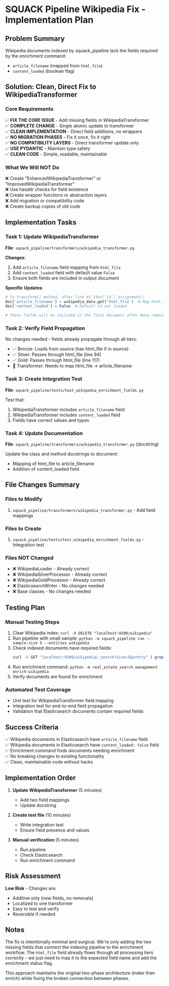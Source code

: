 # SQUACK Pipeline Wikipedia Fix - Implementation Plan

## Problem Summary
Wikipedia documents indexed by squack_pipeline lack the fields required by the enrichment command:
- `article_filename` (mapped from `html_file`)
- `content_loaded` (boolean flag)

## Solution: Clean, Direct Fix to WikipediaTransformer

### Core Requirements
✅ **FIX THE CORE ISSUE** - Add missing fields in WikipediaTransformer  
✅ **COMPLETE CHANGE** - Single atomic update to transformer  
✅ **CLEAN IMPLEMENTATION** - Direct field additions, no wrappers  
✅ **NO MIGRATION PHASES** - Fix it once, fix it right  
✅ **NO COMPATIBILITY LAYERS** - Direct transformer update only  
✅ **USE PYDANTIC** - Maintain type safety  
✅ **CLEAN CODE** - Simple, readable, maintainable  

### What We Will NOT Do
❌ Create "EnhancedWikipediaTransformer" or "ImprovedWikipediaTransformer"  
❌ Use hasattr checks for field existence  
❌ Create wrapper functions or abstraction layers  
❌ Add migration or compatibility code  
❌ Create backup copies of old code  

## Implementation Tasks

### Task 1: Update WikipediaTransformer
**File**: `squack_pipeline/transformers/wikipedia_transformer.py`

**Changes**:
1. Add `article_filename` field mapping from `html_file`
2. Add `content_loaded` field with default value `False`
3. Ensure both fields are included in output document

**Specific Updates**:
```python
# In transform() method, after line 63 (doc['id'] assignment):
doc['article_filename'] = wikipedia_data.get('html_file')  # Map html_file to article_filename
doc['content_loaded'] = False  # Default to not loaded

# These fields will be included in the final document after None removal
```

### Task 2: Verify Field Propagation
No changes needed - fields already propagate through all tiers:
- ✅ Bronze: Loads from source (has html_file if in source)
- ✅ Silver: Passes through html_file (line 94)
- ✅ Gold: Passes through html_file (line 117)
- 🔧 Transformer: Needs to map html_file → article_filename

### Task 3: Create Integration Test
**File**: `squack_pipeline/tests/test_wikipedia_enrichment_fields.py`

Test that:
1. WikipediaTransformer includes `article_filename` field
2. WikipediaTransformer includes `content_loaded` field
3. Fields have correct values and types

### Task 4: Update Documentation
**File**: `squack_pipeline/transformers/wikipedia_transformer.py` (docstring)

Update the class and method docstrings to document:
- Mapping of html_file to article_filename
- Addition of content_loaded field

## File Changes Summary

### Files to Modify
1. `squack_pipeline/transformers/wikipedia_transformer.py` - Add field mappings

### Files to Create
1. `squack_pipeline/tests/test_wikipedia_enrichment_fields.py` - Integration test

### Files NOT Changed
- ❌ WikipediaLoader - Already correct
- ❌ WikipediaSilverProcessor - Already correct  
- ❌ WikipediaGoldProcessor - Already correct
- ❌ ElasticsearchWriter - No changes needed
- ❌ Base classes - No changes needed

## Testing Plan

### Manual Testing Steps
1. Clear Wikipedia index: `curl -X DELETE "localhost:9200/wikipedia"`
2. Run pipeline with small sample: `python -m squack_pipeline run --sample-size 5 --entities wikipedia`
3. Check indexed documents have required fields:
   ```bash
   curl -X GET "localhost:9200/wikipedia/_search?size=1&pretty" | grep -E "(article_filename|content_loaded)"
   ```
4. Run enrichment command: `python -m real_estate_search.management enrich-wikipedia`
5. Verify documents are found for enrichment

### Automated Test Coverage
- Unit test for WikipediaTransformer field mapping
- Integration test for end-to-end field propagation
- Validation that Elasticsearch documents contain required fields

## Success Criteria

✅ Wikipedia documents in Elasticsearch have `article_filename` field  
✅ Wikipedia documents in Elasticsearch have `content_loaded: false` field  
✅ Enrichment command finds documents needing enrichment  
✅ No breaking changes to existing functionality  
✅ Clean, maintainable code without hacks  

## Implementation Order

1. **Update WikipediaTransformer** (5 minutes)
   - Add two field mappings
   - Update docstring

2. **Create test file** (10 minutes)
   - Write integration test
   - Ensure field presence and values

3. **Manual verification** (5 minutes)
   - Run pipeline
   - Check Elasticsearch
   - Run enrichment command

## Risk Assessment

**Low Risk** - Changes are:
- Additive only (new fields, no removals)
- Localized to one transformer
- Easy to test and verify
- Reversible if needed

## Notes

The fix is intentionally minimal and surgical. We're only adding the two missing fields that connect the indexing pipeline to the enrichment workflow. The `html_file` field already flows through all processing tiers correctly - we just need to map it to the expected field name and add the enrichment status flag.

This approach maintains the original two-phase architecture (index then enrich) while fixing the broken connection between phases.